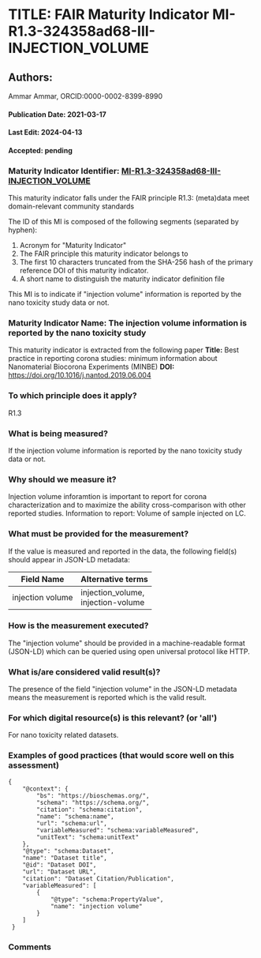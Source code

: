 # TITLE: FAIR Maturity Indicator MI-R1.3-324358ad68-III-INJECTION_VOLUME

## Authors: 
Ammar Ammar, ORCID:0000-0002-8399-8990

#### Publication Date: 2021-03-17
#### Last Edit: 2024-04-13
#### Accepted: pending

### Maturity Indicator Identifier: [MI-R1.3-324358ad68-III-INJECTION_VOLUME](https://w3id.org/nsdra/maturity-indicator/readme/MI-R1.3-324358ad68-III-INJECTION_VOLUME)

This maturity indicator falls under the FAIR principle R1.3:
(meta)data meet domain-relevant community standards

The ID of this MI is composed of the following segments (separated by hyphen):
1. Acronym for "Maturity Indicator"
1. The FAIR principle this maturity indicator belongs to
1. The first 10 characters truncated from the SHA-256 hash of the primary reference DOI of this maturity indicator.
1. A short name to distinguish the maturity indicator definition file

This MI is to indicate if "injection volume" information is reported by the nano toxicity study data or not.

### Maturity Indicator Name:  The injection volume information is reported by the nano toxicity study

This maturity indicator is extracted from the following paper 
**Title:** Best practice in reporting corona studies: minimum information about Nanomaterial Biocorona Experiments (MINBE)
**DOI:** https://doi.org/10.1016/j.nantod.2019.06.004

### To which principle does it apply?  
R1.3

### What is being measured?
If the injection volume information is reported by the nano toxicity study data or not.

### Why should we measure it?
Injection volume inforamtion is important to report for corona characterization and
to maximize the ability cross-comparison with other reported studies. Information to report:
Volume of sample injected on LC.

### What must be provided for the measurement?
If the value is measured and reported in the data, the following field(s) should appear in JSON-LD metadata: 

| Field Name        | Alternative terms                      |
| ----------------- | -------------------------------------- |
| injection volume  | injection_volume,<br>injection-volume  |

### How is the measurement executed?
The "injection volume" should be provided in a machine-readable format (JSON-LD) which can be queried using open universal protocol like HTTP.

### What is/are considered valid result(s)?
The presence of the field "injection volume" in the JSON-LD metadata means the measurement is reported which is the valid result.

### For which digital resource(s) is this relevant? (or 'all')
For nano toxicity related datasets.  

### Examples of good practices (that would score well on this assessment)
```{json}
{
 	"@context": {
 		"bs": "https://bioschemas.org/",
 		"schema": "https://schema.org/",
 		"citation": "schema:citation",
 		"name": "schema:name",
 		"url": "schema:url",
 		"variableMeasured": "schema:variableMeasured",
 		"unitText": "schema:unitText"
 	},
 	"@type": "schema:Dataset",
 	"name": "Dataset title",
 	"@id": "Dataset DOI",
 	"url": "Dataset URL",
 	"citation": "Dataset Citation/Publication",
 	"variableMeasured": [
 		{
 			"@type": "schema:PropertyValue",
 			"name": "injection volume"
 		}
 	]
 }
```

### Comments

